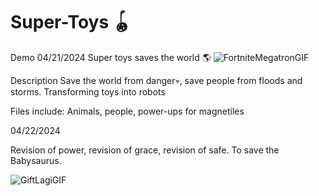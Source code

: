 # Super-Toys 🪀
Demo 04/21/2024
Super toys saves the world 🌎
![FortniteMegatronGIF](https://github.com/arvinp1/Super-Toys/assets/167707326/f73ab3a9-5331-4a97-88bc-71e21f8490f4)

Description
Save the world from danger💀, save people from floods and storms. Transforming toys into robots

Files include: Animals, people, power-ups for magnetiles


04/22/2024

Revision of power, revision of grace, revision of safe.
To save the Babysaurus.

![GiftLagiGIF](https://github.com/arvinp1/Super-Toys/assets/69740245/3123e72a-c939-4a39-b701-9a491ef29089)
